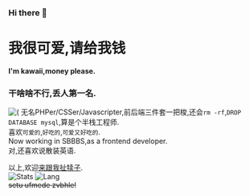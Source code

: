 ### Hi there 👋

# 我很可爱,请给我钱
**I'm kawaii,money please.**

### 干啥啥不行,丢人第一名.  
![\(](https://github.com/KawaiiZapic/KawaiiZapic/blob/master/\(.gif?raw=true)  
无名PHPer/CSSer/Javascripter,前后端三件套一把梭,还会`rm -rf`,`DROP DATABASE mysql`,算是个半栈工程师.  
喜欢`可爱的`,`好吃的`,`可爱又好吃的`.  
Now working in SBBBS,as a frontend developer.  
对,还喜欢说散装英语.

以上,欢迎[来跟我扯犊子](https://i.zapic.cc/).  
![Stats](https://github-readme-stats.vercel.app/api?username=KawaiiZapic&show_icons=true&icon_color=FB7299&title_color=FB7299)  ![Lang](https://github-readme-stats.vercel.app/api/top-langs/?username=KawaiiZapic&layout=compact&title_color=FB7299)  
~~setu ufmede zvbhle!~~
<!--
**KawaiiZapic/KawaiiZapic** is a ✨ _special_ ✨ repository because its `README.md` (this file) appears on your GitHub profile.

Here are some ideas to get you started:

- 🔭 I’m currently working on ...
- 🌱 I’m currently learning ...
- 👯 I’m looking to collaborate on ...
- 🤔 I’m looking for help with ...
- 💬 Ask me about ...
- 📫 How to reach me: ...
- 😄 Pronouns: ...
- ⚡ Fun fact: ...
-->

